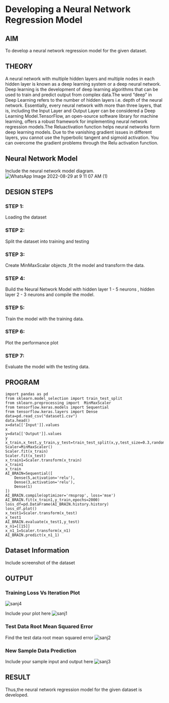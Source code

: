 # Developing a Neural Network Regression Model

## AIM

To develop a neural network regression model for the given dataset.

## THEORY
A neural network with multiple hidden layers and multiple nodes in each hidden layer is known as a deep learning system or a deep neural network. Deep learning is the development of deep learning algorithms that can be used to train and predict output from complex data.The word “deep” in Deep Learning refers to the number of hidden layers i.e. depth of the neural network. Essentially, every neural network with more than three layers, that is, including the Input Layer and Output Layer can be considered a Deep Learning Model.TensorFlow, an open-source software library for machine learning, offers a robust framework for implementing neural network regression models.The Reluactivation function helps neural networks form deep learning models. Due to the vanishing gradient issues in different layers, you cannot use the hyperbolic tangent and sigmoid activation. You can overcome the gradient problems through the Relu activation function.

## Neural Network Model

Include the neural network model diagram.
![WhatsApp Image 2022-08-29 at 9 11 07 AM (1)](https://user-images.githubusercontent.com/75235426/187336686-84883616-2723-4f4e-beaf-d530a00d7016.jpeg)

## DESIGN STEPS

### STEP 1:

Loading the dataset

### STEP 2:

Split the dataset into training and testing

### STEP 3:

Create MinMaxScalar objects ,fit the model and transform the data.

### STEP 4:

Build the Neural Network Model with hidden layer 1 - 5 neurons , hidden layer 2 - 3 neurons and compile the model.

### STEP 5:

Train the model with the training data.

### STEP 6:

Plot the performance plot

### STEP 7:

Evaluate the model with the testing data.

## PROGRAM
```
import pandas as pd
from sklearn.model_selection import train_test_split
from sklearn.preprocessing import  MinMaxScaler
from tensorflow.keras.models import Sequential
from tensorflow.keras.layers import Dense
data=pd.read_csv("dataset1.csv")
data.head()
x=data[['Input']].values
x
y=data[['Output']].values
y
x_train,x_test,y_train,y_test=train_test_split(x,y,test_size=0.3,random_state=33)
Scaler=MinMaxScaler()
Scaler.fit(x_train)
Scaler.fit(x_test)
x_train1=Scaler.transform(x_train)
x_train1
x_train
AI_BRAIN=Sequential([
    Dense(5,activation='relu'),
    Dense(3,activation='relu'),
    Dense(1)
])
AI_BRAIN.compile(optimizer='rmsprop', loss='mse')
AI_BRAIN.fit(x_train1,y_train,epochs=2000)
loss_df=pd.DataFrame(AI_BRAIN.history.history)
loss_df.plot()
x_test1=Scaler.transform(x_test)
x_test1
AI_BRAIN.evaluate(x_test1,y_test)
x_n1=[[15]]
x_n1_1=Scaler.transform(x_n1)
AI_BRAIN.predict(x_n1_1)
```
## Dataset Information

Include screenshot of the dataset

## OUTPUT

### Training Loss Vs Iteration Plot
![sanj4](https://user-images.githubusercontent.com/75235426/187336512-4bbe56fa-7540-4db7-9422-5bd8fbc4909c.png)

Include your plot here
![sanj1](https://user-images.githubusercontent.com/75235426/187336522-1de89999-834a-40d8-83a1-a6c3fe95bcb7.png)

### Test Data Root Mean Squared Error

Find the test data root mean squared error
![sanj2](https://user-images.githubusercontent.com/75235426/187336537-dfa0943e-c2b9-4188-8a04-ba2c80ef0a33.png)

### New Sample Data Prediction

Include your sample input and output here
![sanj3](https://user-images.githubusercontent.com/75235426/187336551-17e24f3f-71e4-46f8-8440-6617e3936cab.png)

## RESULT
Thus,the neural network regression model for the given dataset is developed.

